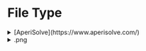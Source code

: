 # File Type

<details>
  
<summary>[AperiSolve](https://www.aperisolve.com/)</summary>

- Strings
- Binwalk
- Steghide
</details>

<details>
<summary>.png</summary>

- Strings
- Binwalk
</details>
